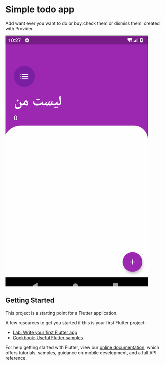 # Simple todo app

Add want ever you want to do or buy.check them or dismiss them.
created with Provider.

![gif_of_project](https://github.com/xzghx/simple_todo/blob/master/logo/todoGif.gif)

## Getting Started

This project is a starting point for a Flutter application.

A few resources to get you started if this is your first Flutter project:

- [Lab: Write your first Flutter app](https://flutter.dev/docs/get-started/codelab)
- [Cookbook: Useful Flutter samples](https://flutter.dev/docs/cookbook)

For help getting started with Flutter, view our
[online documentation](https://flutter.dev/docs), which offers tutorials,
samples, guidance on mobile development, and a full API reference.
